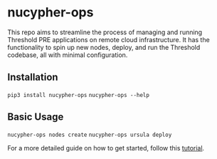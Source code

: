 # nucypher-ops

This repo aims to streamline the process of managing and running Threshold PRE applications on remote cloud infrastructure.
It has the functionality to spin up new nodes, deploy, and run the Threshold codebase, all with minimal configuration.
## Installation
`pip3 install nucypher-ops`
`nucypher-ops --help`


## Basic Usage 
`nucypher-ops nodes create`
`nucypher-ops ursula deploy`

For a more detailed guide on how to get started, follow this [tutorial](https://docs.nucypher.com/en/latest/pre_application/cloud_node_management.html).
